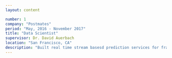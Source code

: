 ```yaml
---
layout: content

number: 1
company: "Postmates"
period: "May, 2016 - November 2017"
title: "Data Scientist"
supervisor: Dr. David Auerbach
location: "San Francisco, CA"
description: "Built real time stream basesd prediction services for fraud detection and prep-time estimation. Responsibilities included data analysis and BI generation, statistical model training, building production model serving software, architecting micro services, building and maintaining etl work flows and platforms, and running portions of our interview process."
---
```

